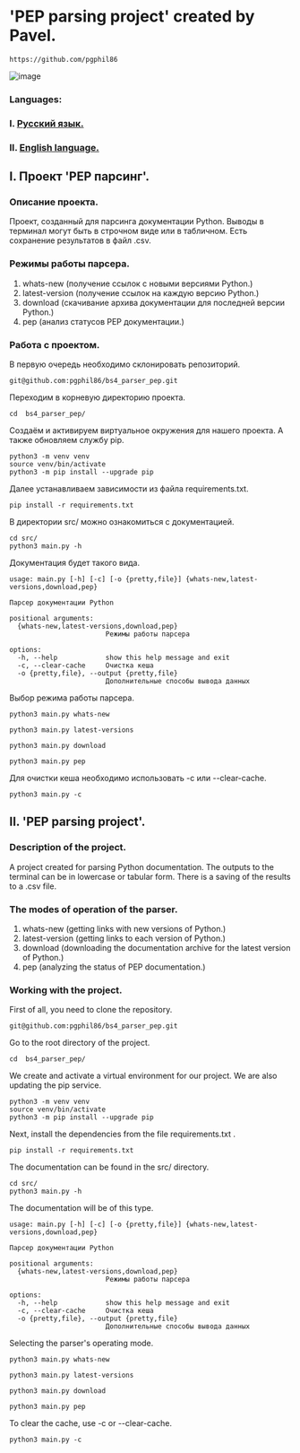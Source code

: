# 'PEP parsing project' created by Pavel.
```
https://github.com/pgphil86
```
![image](https://img.shields.io/badge/Python-FFD43B?style=for-the-badge&logo=python&logoColor=blue)
### Languages:
### I. [Русский язык.]()
### II. [English language.]()
## I. Проект 'PEP парсинг'.

### Описание проекта.

Проект, созданный для парсинга документации Python. Выводы в терминал могут быть в строчном виде или в табличном. Есть сохранение результатов в файл .csv.

### Режимы работы парсера.
1. whats-new (получение ссылок с новыми версиями Python.)
1. latest-version (получение ссылок на каждую версию Python.)
1. download (скачивание архива документации для последней версии Python.)
1. pep (анализ статусов PEP документации.)
### Работа с проектом.
В первую очередь необходимо склонировать репозиторий.
```
git@github.com:pgphil86/bs4_parser_pep.git
```
Переходим в корневую директорию проекта.
```
cd  bs4_parser_pep/
```
Создаём и активируем виртуальное окружения для нашего проекта. А также обновляем службу pip.
```
python3 -m venv venv
source venv/bin/activate
python3 -m pip install --upgrade pip
```
Далее устанавливаем зависимости из файла requirements.txt.
```
pip install -r requirements.txt
```
В директории src/ можно ознакомиться с документацией.
```
cd src/
python3 main.py -h
```
Документация будет такого вида.
```
usage: main.py [-h] [-c] [-o {pretty,file}] {whats-new,latest-versions,download,pep}

Парсер документации Python

positional arguments:
  {whats-new,latest-versions,download,pep}
                        Режимы работы парсера

options:
  -h, --help            show this help message and exit
  -c, --clear-cache     Очистка кеша
  -o {pretty,file}, --output {pretty,file}
                        Дополнительные способы вывода данных
```
Выбор режима работы парсера.
```
python3 main.py whats-new
```
```
python3 main.py latest-versions
```
```
python3 main.py download
```
```
python3 main.py pep
```
Для очистки кеша необходимо использовать -c или --clear-cache.
```
python3 main.py -c
```
## II. 'PEP parsing project'.

### Description of the project.
A project created for parsing Python documentation. The outputs to the terminal can be in lowercase or tabular form. There is a saving of the results to a .csv file.
### The modes of operation of the parser.
1. whats-new (getting links with new versions of Python.)
1. latest-version (getting links to each version of Python.)
1. download (downloading the documentation archive for the latest version of Python.)
1. pep (analyzing the status of PEP documentation.)
### Working with the project.
First of all, you need to clone the repository.
```
git@github.com:pgphil86/bs4_parser_pep.git
```
Go to the root directory of the project.
```
cd  bs4_parser_pep/
```
We create and activate a virtual environment for our project. We are also updating the pip service.
```
python3 -m venv venv
source venv/bin/activate
python3 -m pip install --upgrade pip
```
Next, install the dependencies from the file requirements.txt .
```
pip install -r requirements.txt
```
The documentation can be found in the src/ directory.
```
cd src/
python3 main.py -h
```
The documentation will be of this type.
```
usage: main.py [-h] [-c] [-o {pretty,file}] {whats-new,latest-versions,download,pep}

Парсер документации Python

positional arguments:
  {whats-new,latest-versions,download,pep}
                        Режимы работы парсера

options:
  -h, --help            show this help message and exit
  -c, --clear-cache     Очистка кеша
  -o {pretty,file}, --output {pretty,file}
                        Дополнительные способы вывода данных
```
Selecting the parser's operating mode.
```
python3 main.py whats-new
```
```
python3 main.py latest-versions
```
```
python3 main.py download
```
```
python3 main.py pep
```
To clear the cache, use -c or --clear-cache.
```
python3 main.py -c
```
